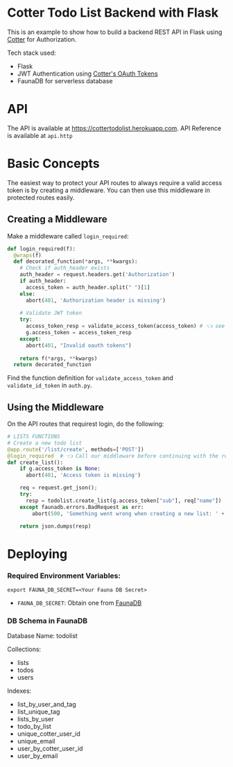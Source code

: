 # Cotter Todo List Backend with Flask

This is an example to show how to build a backend REST API in Flask using [Cotter](https://www.cotter.app) for Authorization.

Tech stack used:
- Flask
- JWT Authentication using [Cotter's OAuth Tokens](https://docs.cotter.app/getting-access-token/handling-authentication-with-cotter)
- FaunaDB for serverless database

# API
The API is available at https://cottertodolist.herokuapp.com. API Reference is available at `api.http`

# Basic Concepts
The easiest way to protect your API routes to always require a valid access token is by creating a middleware. You can then use this middleware in protected routes easily.

## Creating a Middleware

Make a middleware called `login_required`:
```python
def login_required(f):
  @wraps(f)
  def decorated_function(*args, **kwargs):
    # Check if auth_header exists
    auth_header = request.headers.get('Authorization')
    if auth_header:
      access_token = auth_header.split(" ")[1]
    else:
      abort(401, 'Authorization header is missing')
    
    # Validate JWT token
    try:
      access_token_resp = validate_access_token(access_token) # 👈 see auth.py
      g.access_token = access_token_resp
    except:
      abort(401, "Invalid oauth tokens")
      
    return f(*args, **kwargs)
  return decorated_function
```
Find the function definition for `validate_access_token` and `validate_id_token` in `auth.py`.

## Using the Middleware
On the API routes that requirest login, do the following:
```python
# LISTS FUNCTIONS
# Create a new todo list
@app.route('/list/create', methods=['POST'])
@login_required  # 👈 Call our middleware before continuing with the request
def create_list():
    if g.access_token is None:
      abort(401, 'Access token is missing')

    req = request.get_json();
    try:
      resp = todolist.create_list(g.access_token["sub"], req["name"])
    except faunadb.errors.BadRequest as err:
        abort(500, 'Something went wrong when creating a new list: ' + str(err))

    return json.dumps(resp)
```

# Deploying
### Required Environment Variables:
```
export FAUNA_DB_SECRET=<Your Fauna DB Secret>
```
- `FAUNA_DB_SECRET`: Obtain one from [FaunaDB](https://fauna.com/)

### DB Schema in FaunaDB

Database Name: todolist

Collections:
- lists
- todos
- users

Indexes:
- list_by_user_and_tag
- list_unique_tag
- lists_by_user
- todo_by_list
- unique_cotter_user_id
- unique_email
- user_by_cotter_user_id
- user_by_email
